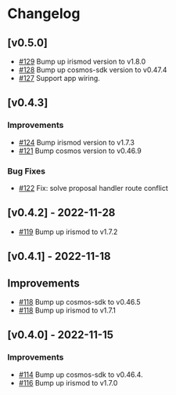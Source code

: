 <!--
Guiding Principles:

Changelogs are for humans, not machines.
There should be an entry for every single version.
The same types of changes should be grouped.
Versions and sections should be linkable.
The latest version comes first.
The release date of each version is displayed.
Mention whether you follow Semantic Versioning.

Usage:

Change log entries are to be added to the Unreleased section under the
appropriate stanza (see below). Each entry should ideally include a tag and
the Github issue reference in the following format:

* (<tag>) \#<issue-number> message

The issue numbers will later be link-ified during the release process so you do
not have to worry about including a link manually, but you can if you wish.

Types of changes (Stanzas):

"Features" for new features.
"Improvements" for changes in existing functionality.
"Deprecated" for soon-to-be removed features.
"Bug Fixes" for any bug fixes.
"Client Breaking" for breaking CLI commands and REST routes used by end-users.
"API Breaking" for breaking exported APIs used by developers building on SDK.
"State Machine Breaking" for any changes that result in a different AppState given same genesisState and txList.

Ref: https://keepachangelog.com/en/1.0.0/
-->

# Changelog

## [v0.5.0]

* [\#129](https://github.com/bianjieai/tibc-go/pull/129) Bump up irismod version to v1.8.0
* [\#128](https://github.com/bianjieai/tibc-go/pull/128) Bump up cosmos-sdk version to v0.47.4
* [\#127](https://github.com/bianjieai/tibc-go/pull/127) Support app wiring.

## [v0.4.3]

### Improvements

* [\#124](https://github.com/bianjieai/tibc-go/pull/124) Bump irismod version to v1.7.3
* [\#121](https://github.com/bianjieai/tibc-go/pull/121) Bump cosmos version to v0.46.9

### Bug Fixes

* [\#122](https://github.com/bianjieai/tibc-go/pull/122) Fix: solve proposal handler route conflict

## [v0.4.2] - 2022-11-28

* [\#119](https://github.com/bianjieai/tibc-go/pull/119) Bump up irismod to v1.7.2

## [v0.4.1] - 2022-11-18

## Improvements

* [\#118](https://github.com/bianjieai/tibc-go/pull/118) Bump up cosmos-sdk to v0.46.5
* [\#118](https://github.com/bianjieai/tibc-go/pull/118) Bump up irismod to v1.7.1

## [v0.4.0] - 2022-11-15

### Improvements

* [\#114](https://github.com/bianjieai/tibc-go/pull/114) Bump up cosmos-sdk to v0.46.4.
* [\#116](https://github.com/bianjieai/tibc-go/pull/116) Bump up irismod to v1.7.0
